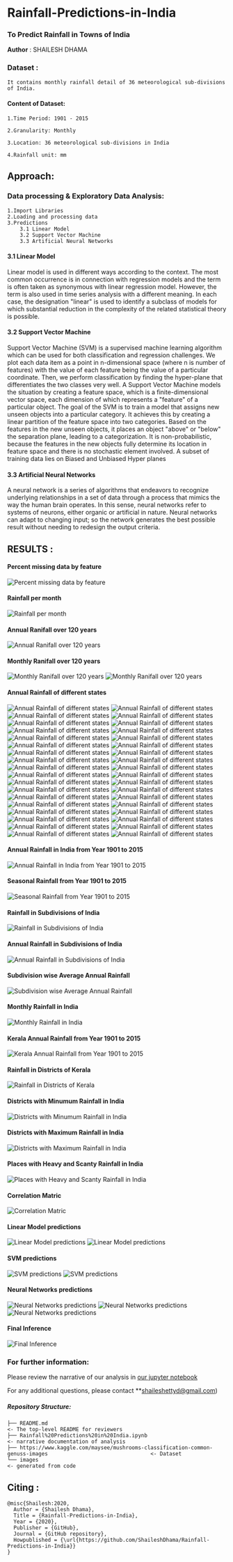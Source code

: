 # Rainfall-Predictions-in-India
### To Predict Rainfall in Towns of India

**Author** : SHAILESH DHAMA
                
### Dataset :

    It contains monthly rainfall detail of 36 meteorological sub-divisions of India.

#### Content of Dataset:

    1.Time Period: 1901 - 2015

    2.Granularity: Monthly

    3.Location: 36 meteorological sub-divisions in India

    4.Rainfall unit: mm

## Approach:

### Data processing & Exploratory Data Analysis:

    1.Import Libraries
    2.Loading and processing data
    3.Predictions
        3.1 Linear Model
        3.2 Support Vector Machine
        3.3 Artificial Neural Networks
        
#### 3.1 Linear Model      
Linear model is used in different ways according to the context. The most common occurrence is in connection with regression models and the term is often taken as synonymous with linear regression model. However, the term is also used in time series analysis with a different meaning. In each case, the designation "linear" is used to identify a subclass of models for which substantial reduction in the complexity of the related statistical theory is possible.

#### 3.2 Support Vector Machine
Support Vector Machine (SVM) is a supervised machine learning algorithm which can be used for both classification and regression challenges. We plot each data item as a point in n-dimensional space (where n is number of features) with the value of each feature being the value of a particular coordinate. Then, we perform classification by finding the hyper-plane that differentiates the two classes very well. A Support Vector Machine models the situation by creating a feature space, which is a finite-dimensional vector space, each dimension of which represents a "feature" of a particular object. The goal of the SVM is to train a model that assigns new unseen objects into a particular category. It achieves this by creating a linear partition of the feature space into two categories. Based on the features in the new unseen objects, it places an object "above" or "below" the separation plane, leading to a categorization. It is non-probabilistic, because the features in the new objects fully determine its location in feature space and there is no stochastic element involved. A subset of training data lies on Biased and Unbiased Hyper planes

#### 3.3 Artificial Neural Networks
A neural network is a series of algorithms that endeavors to recognize underlying relationships in a set of data through a process that mimics the way the human brain operates. In this sense, neural networks refer to systems of neurons, either organic or artificial in nature. Neural networks can adapt to changing input; so the network generates the best possible result without needing to redesign the output criteria.
           
## RESULTS :

#### Percent missing data by feature
![Percent missing data by feature](./RAIN_1.png)

#### Rainfall per month
![Rainfall per month](./RAIN_2.png)

#### Annual Ranifall over 120 years
![Annual Ranifall over 120 years](./RAIN_3.png)


#### Monthly Ranifall over 120 years
![Monthly Ranifall over 120 years](./RAIN_4.png)
![Monthly Ranifall over 120 years](./RAIN_5.png)

#### Annual Rainfall of different states
![Annual Rainfall of different states](./RAIN_6.png)
![Annual Rainfall of different states](./RAIN_7.png)
![Annual Rainfall of different states](./RAIN_8.png)
![Annual Rainfall of different states](./RAIN_9.png)
![Annual Rainfall of different states](./RAIN_10.png)
![Annual Rainfall of different states](./RAIN_11.png)
![Annual Rainfall of different states](./RAIN_12.png)
![Annual Rainfall of different states](./RAIN_13.png)
![Annual Rainfall of different states](./RAIN_14.png)
![Annual Rainfall of different states](./RAIN_15.png)
![Annual Rainfall of different states](./RAIN_16.png)
![Annual Rainfall of different states](./RAIN_17.png)
![Annual Rainfall of different states](./RAIN_18.png)
![Annual Rainfall of different states](./RAIN_19.png)
![Annual Rainfall of different states](./RAIN_20.png)
![Annual Rainfall of different states](./RAIN_21.png)
![Annual Rainfall of different states](./RAIN_22.png)
![Annual Rainfall of different states](./RAIN_23.png)
![Annual Rainfall of different states](./RAIN_24.png)
![Annual Rainfall of different states](./RAIN_25.png)
![Annual Rainfall of different states](./RAIN_26.png)
![Annual Rainfall of different states](./RAIN_27.png)
![Annual Rainfall of different states](./RAIN_28.png)
![Annual Rainfall of different states](./RAIN_29.png)
![Annual Rainfall of different states](./RAIN_30.png)
![Annual Rainfall of different states](./RAIN_31.png)
![Annual Rainfall of different states](./RAIN_32.png)
![Annual Rainfall of different states](./RAIN_33.png)
![Annual Rainfall of different states](./RAIN_34.png)
![Annual Rainfall of different states](./RAIN_35.png)
![Annual Rainfall of different states](./RAIN_36.png)
![Annual Rainfall of different states](./RAIN_37.png)
![Annual Rainfall of different states](./RAIN_38.png)
![Annual Rainfall of different states](./RAIN_39.png)
![Annual Rainfall of different states](./RAIN_40.png)
![Annual Rainfall of different states](./RAIN_41.png)

#### Annual Rainfall in India from Year 1901 to 2015
![Annual Rainfall in India from Year 1901 to 2015](./RAIN_42.png)

#### Seasonal Rainfall from Year 1901 to 2015
![Seasonal Rainfall from Year 1901 to 2015](./RAIN_43.png)

#### Rainfall in Subdivisions of India
![Rainfall in Subdivisions of India](./RAIN_44.png)

#### Annual Rainfall in Subdivisions of India
![Annual Rainfall in Subdivisions of India](./RAIN_46.png)

#### Subdivision wise Average Annual Rainfall
![Subdivision wise Average Annual Rainfall](./RAIN_47.png)

#### Monthly Rainfall in India
![Monthly Rainfall in India](./RAIN_48.png)

#### Kerala Annual Rainfall from Year 1901 to 2015
![Kerala Annual Rainfall from Year 1901 to 2015](./RAIN_50.png)

#### Rainfall in Districts of Kerala
![Rainfall in Districts of Kerala](./RAIN_51.png)

#### Districts with Minumum Rainfall in India
![Districts with Minumum Rainfall in India](./RAIN_52.png)

#### Districts with Maximum Rainfall in India
![Districts with Maximum Rainfall in India](./RAIN_53.png)

#### Places with Heavy and Scanty Rainfall in India
![Places with Heavy and Scanty Rainfall in India](./RAIN_54.png)

#### Correlation Matric
![Correlation Matric](./RAIN_94.png)

#### Linear Model predictions
![Linear Model predictions](./RAIN_95.png)
![Linear Model predictions](./RAIN_97.png)

#### SVM predictions
![SVM predictions](./RAIN_100.png)
![SVM predictions](./RAIN_101.png)

#### Neural Networks predictions
![Neural Networks predictions](./RAIN_104.png)
![Neural Networks predictions](./RAIN_105.png)
![Neural Networks predictions](./RAIN_106.png)

#### Final Inference
![Final Inference](./RAIN_107.png)

### For further information:

Please review the narrative of our analysis in [our jupyter notebook](./Rainfall%20Predictions%20in%20India.ipynb)

For any additional questions, please contact **shaileshettyd@gmail.com)

##### Repository Structure:

```
├── README.md                                                                                                   <- The top-level README for reviewers
├── Rainfall%20Predictions%20in%20India.ipynb                                                                   <- narrative documentation of analysis
├── https://www.kaggle.com/maysee/mushrooms-classification-common-genuss-images                                 <- Dataset
└── images                                                                                                      <- generated from code
```
## Citing :

```
@misc{Shailesh:2020,
  Author = {Shailesh Dhama},
  Title = {Rainfall-Predictions-in-India},
  Year = {2020},
  Publisher = {GitHub},
  Journal = {GitHub repository},
  Howpublished = {\url{https://github.com/ShaileshDhama/Rainfall-Predictions-in-India}}
}
```
